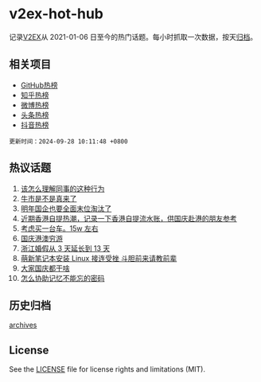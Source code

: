 # v2ex-hot-hub

 记录[V2EX](https://www.v2ex.com/)从 2021-01-06 日至今的热门话题。每小时抓取一次数据，按天[归档](archives)。
 
 ## 相关项目

- [GitHub热榜](https://github.com/lonnyzhang423/github-hot-hub)
- [知乎热榜](https://github.com/lonnyzhang423/zhihu-hot-hub)
- [微博热榜](https://github.com/lonnyzhang423/weibo-hot-hub)
- [头条热榜](https://github.com/lonnyzhang423/toutiao-hot-hub)
- [抖音热榜](https://github.com/lonnyzhang423/douyin-hot-hub)


 `更新时间：2024-09-28 10:11:48 +0800`

## 热议话题

1. [该怎么理解同事的这种行为](https://www.v2ex.com/t/1076298)
1. [牛市是不是真来了](https://www.v2ex.com/t/1076269)
1. [明年国企也要全面末位淘汰了](https://www.v2ex.com/t/1076340)
1. [近期香港自提热潮，记录一下香港自提流水账，供国庆赴港的朋友参考](https://www.v2ex.com/t/1076321)
1. [考虑买一台车。15w 左右](https://www.v2ex.com/t/1076202)
1. [国庆港澳穷游](https://www.v2ex.com/t/1076207)
1. [浙江婚假从 3 天延长到 13 天](https://www.v2ex.com/t/1076203)
1. [萌新笔记本安装 Linux 接连受挫 斗胆前来请教前辈](https://www.v2ex.com/t/1076385)
1. [大家国庆都干啥](https://www.v2ex.com/t/1076200)
1. [怎么协助记忆不能忘的密码](https://www.v2ex.com/t/1076341)

## 历史归档

[archives](archives)

## License

See the [LICENSE](LICENSE) file for license rights and limitations (MIT).
